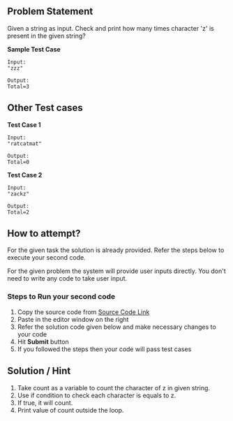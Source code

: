 ## Problem Statement
Given a string as input. Check and print how many times character 'z' is present 
in the given string?

**Sample Test Case**
```
Input:
"zzz"

Output:
Total=3
```
## Other Test cases
**Test Case 1**
```
Input:
"ratcatmat"

Output:
Total=0
```
**Test Case 2**
```
Input:
"zackz"

Output:
Total=2
```

## How to attempt?
For the given task the solution is already provided. Refer the steps below to execute your second code.

For the given problem the system will provide user inputs directly. You don't need to write any code to take user input.

### Steps to Run your second code
1. Copy the source code from [Source Code Link](https://raw.githubusercontent.com/Aartiarora22/Lab_assignments/main/P1/T3/Main.java)
2. Paste in the editor window on the right
3. Refer the solution code given below and make necessary changes to your code
4. Hit **Submit** button
5. If you followed the steps then your code will pass test cases

## Solution / Hint
1. Take count as a variable to count the character of z in given string.
2. Use if condition to check each character is equals to z.
3. If true, it will count.
4. Print value of count outside the loop.

